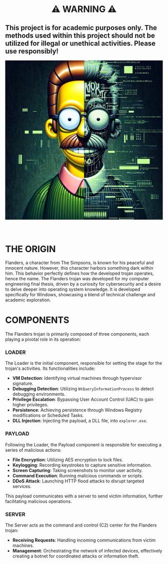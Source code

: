 
# <center>:warning: **WARNING** :warning:</center>

## This project is for academic purposes only. The methods used within this project should not be utilized for illegal or unethical activities. Please use responsibly!
![trojanpicture](Flanders-Trojan.png)
<br><br><br>
# THE ORIGIN

Flanders, a character from The Simpsons, is known for his peaceful and innocent nature. However, this character harbors something dark within him. This behavior perfectly defines how the developed trojan operates, hence the name. 
The Flanders trojan was developed for my computer engineering final thesis, driven by a curiosity for cybersecurity and a desire to delve deeper into operating system knowledge. It is developed specifically for Windows, showcasing a blend of technical challenge and academic exploration.


# COMPONENTS

The Flanders trojan is primarily composed of three components, each playing a pivotal role in its operation:

### LOADER

The Loader is the initial component, responsible for setting the stage for the trojan's activities. Its functionalities include:

- **VM Detection**: Identifying virtual machines through hypervisor signature.
- **Debugging Detection**: Utilizing `NtQueryInformationProcess` to detect debugging environments.
- **Privilege Escalation**: Bypassing User Account Control (UAC) to gain higher privileges.
- **Persistence**: Achieving persistence through Windows Registry modifications or Scheduled Tasks.
- **DLL Injection**: Injecting the payload, a DLL file, into `explorer.exe`.

### PAYLOAD

Following the Loader, the Payload component is responsible for executing a series of malicious actions:

- **File Encryption**: Utilizing AES encryption to lock files.
- **Keylogging**: Recording keystrokes to capture sensitive information.
- **Screen Capturing**: Taking screenshots to monitor user activity.
- **Command Execution**: Running malicious commands or scripts.
- **DDoS Attack**: Launching HTTP flood attacks to disrupt targeted services.

This payload communicates with a server to send victim information, further facilitating malicious operations.

### SERVER

The Server acts as the command and control (C2) center for the Flanders trojan:

- **Receiving Requests**: Handling incoming communications from victim machines.
- **Management**: Orchestrating the network of infected devices, effectively creating a botnet for coordinated attacks or information theft.





